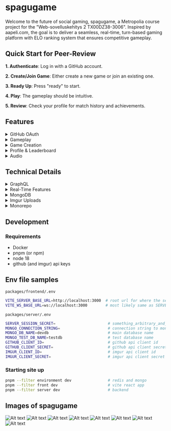 # spagugame

Welcome to the future of social gaming, spagugame, a Metropolia course project for the "Web-sovelluskehitys 2 TX00DZ38-3006". Inspired by aapeli.com, the goal is to deliver a seamless, real-time, turn-based gaming platform with ELO ranking system that ensures competitive gameplay.

## Quick Start for Peer-Review

**1. Authenticate**: Log in with a GitHub account.

**2. Create/Join Game**: Either create a new game or join an existing one.

**3. Ready Up**: Press "ready" to start.

**4. Play**: The gameplay should be intuitive.

**5. Review**: Check your profile for match history and achievements.

## Features

<details>
<summary>GitHub OAuth</summary>

- Simplifies secure authentication

</details>
<details>
<summary>Gameplay</summary>

- Tick tack toe, connect four and color flood available with ELO ranking and saved match history.

</details>
<details>
<summary>Game Creation</summary>

- Public and private games with real-time visibility.

</details>
<details>
<summary>Profile & Leaderboard</summary>

- Follow users, change profile pictures, and view stats and achievements.
- Note that this probably wont work due to ip address limitations

</details>
<details>
<summary>Audio</summary>

- Game sounds toggleable via footer.

</details>

## Technical Details

<details>
<summary>GraphQL</summary>

- Backend & frontend types auto-generated; frontend queries generated from `.graphql` files.

</details>
<details>
<summary>Real-Time Features</summary>

- Enabled by websockets (GraphQL subscriptions) and Redis.

</details>
<details>
<summary>MongoDB</summary>

- Database abstractions built on native node library; no Mongoose.

</details>
<details>
<summary>Imgur Uploads</summary>

- Profile pictures hosted on Imgur.

</details>
<details>
<summary>Monorepo</summary>

- Organized into `server`, `front`, and `environment` packages.

</details>

## Development

### Requirements

- Docker
- pnpm (or npm)
- node 18
- github (and imgur) api keys

## Env file samples

`packages/frontend/.env`

```sh
VITE_SERVER_BASE_URL=http://localhost:3000  # root url for where the server is at
VITE_WS_BASE_URL=ws://localhost:3000        # most likely same as SERVER_BASE_URL but ws as the protocol
```

`packages/server/.env`

```sh
SERVER_SESSION_SECRET=                       # something_arbitrary_and_secret
MONGO_CONNECTION_STRING=                     # connection string to mongo
MONGO_DB_NAME=devdb                          # main database name
MONGO_TEST_DB_NAME=testdb                    # test database name
GITHUB_CLIENT_ID=                            # github api client id
GITHUB_CLIENT_SECRET=                        # github api client secret
IMGUR_CLIENT_ID=                             # imgur api client id
IMGUR_CLIENT_SECRET=                         # imgur api client secret
```

### Starting site up

```sh
pnpm --filter environment dev                # redis and mongo
pnpm --filter front dev                      # vite react app
pnpm --filter server dev                     # backend
```

## Images of spagugame

![Alt text](<docs/images/Näyttökuva 2023-10-9 kello 14.53.06.png>)
![Alt text](<docs/images/Näyttökuva 2023-10-9 kello 14.52.20.png>)
![Alt text](<docs/images/Näyttökuva 2023-10-9 kello 14.53.20.png>)
![Alt text](<docs/images/Näyttökuva 2023-10-9 kello 14.53.25.png>)
![Alt text](<docs/images/Näyttökuva 2023-10-9 kello 14.53.30.png>)
![Alt text](<docs/images/Näyttökuva 2023-10-9 kello 14.53.38.png>)
![Alt text](<docs/images/Näyttökuva 2023-10-9 kello 14.53.56.png>)
![Alt text](<docs/images/Näyttökuva 2023-10-9 kello 14.54.04.png>)
